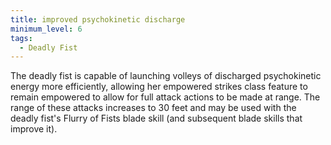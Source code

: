 ```yaml
---
title: improved psychokinetic discharge
minimum_level: 6
tags:
  - Deadly Fist
---
```


The deadly fist is capable of launching volleys of discharged psychokinetic energy more efficiently, allowing her empowered strikes class feature to remain empowered to allow for full attack actions to be made at range. The range of these attacks increases to 30 feet and may be used with the deadly fist's Flurry of Fists blade skill (and subsequent blade skills that improve it).
